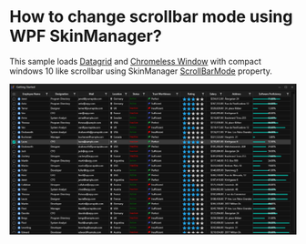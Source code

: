 # How to change scrollbar mode using WPF SkinManager?

This sample loads [Datagrid](https://help.syncfusion.com/wpf/datagrid/getting-started) and [Chromeless Window](https://help.syncfusion.com/wpf/chromeless-window/getting-started) with compact windows 10 like scrollbar using SkinManager [ScrollBarMode](https://help.syncfusion.com/cr/wpf/Syncfusion.SfSkinManager.Theme.html#Syncfusion_SfSkinManager_Theme_ScrollBarMode) property.

![WPF Datagrid with compact windows 10 like scrollbar](Images/WPF-Datagrid-with-compact-windows-10-like-scrollbar.png)
